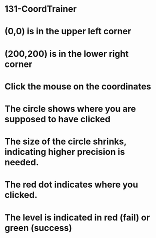 # 131-CoordTrainer

# (0,0) is in the upper left corner

# (200,200) is in the lower right corner

# Click the mouse on the coordinates

# The circle shows where you are supposed to have clicked

# The size of the circle shrinks, indicating higher precision is needed.

# The red dot indicates where you clicked.

# The level is indicated in red (fail) or green (success) 
